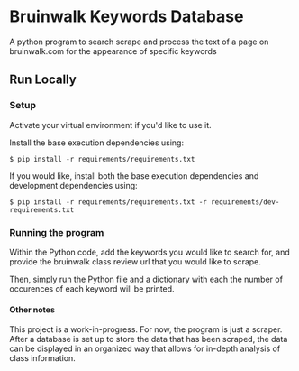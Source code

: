 # Bruinwalk Keywords Database

A python program to search scrape and process the text of a page on bruinwalk.com for the appearance of specific keywords

## Run Locally

### Setup

Activate your virtual environment if you'd like to use it.

Install the base execution dependencies using:

```shell
$ pip install -r requirements/requirements.txt
```

If you would like, install both the base execution dependencies and development dependencies using:

```shell
$ pip install -r requirements/requirements.txt -r requirements/dev-requirements.txt
```

### Running the program

Within the Python code, add the keywords you would like to search for, and provide the bruinwalk class review url that you would like to scrape.

Then, simply run the Python file and a dictionary with each the number of occurences of each keyword will be printed.

#### Other notes

This project is a work-in-progress. For now, the program is just a scraper. After a database is set up to store the data that has been scraped, the data can be displayed in an organized way that allows for in-depth analysis of class information.

